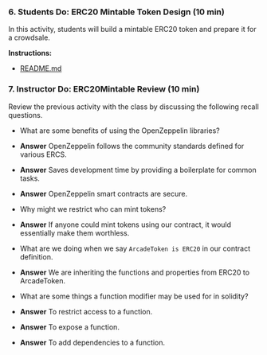 ### 6. Students Do: ERC20 Mintable Token Design (10 min)

In this activity, students will build a mintable ERC20 token and prepare it for a crowdsale.

**Instructions:**

* [README.md](Activities/06-Stu_ERC20Mintable_Token_Design/README.md)

### 7. Instructor Do: ERC20Mintable Review (10 min)

Review the previous activity with the class by discussing the following recall questions.

* What are some benefits of using the OpenZeppelin libraries?

* **Answer** OpenZeppelin follows the community standards defined for various ERCS.

* **Answer** Saves development time by providing a boilerplate for common tasks.

* **Answer** OpenZeppelin smart contracts are secure.

* Why might we restrict who can mint tokens?

* **Answer** If anyone could mint tokens using our contract, it would essentially make them worthless.

* What are we doing when we say `ArcadeToken is ERC20` in our contract definition.

* **Answer** We are inheriting the functions and properties from ERC20 to ArcadeToken.

* What are some things a function modifier may be used for in solidity?

* **Answer** To restrict access to a function.

* **Answer** To expose a function.

* **Answer** To add dependencies to a function.
